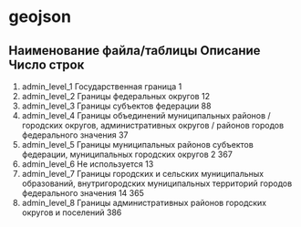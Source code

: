 # geojson

## Наименование файла/таблицы Описание Число строк

1. admin_level_1 Государственная граница 1
2. admin_level_2 Границы федеральных округов 12
3. admin_level_3 Границы субъектов федерации 88
4. admin_level_4 Границы объединений муниципальных районов / городских округов, административных округов / районов городов федерального значения 37
5. admin_level_5 Границы муниципальных районов субъектов федерации, муниципальных городских округов 2 367
6. admin_level_6 Не используется 13
7. admin_level_7 Границы городских и сельских муниципальных образований, внутригородских муниципальных территорий городов федерального значения 14 365
8. admin_level_8 Границы административных районов городских округов и поселений 386
